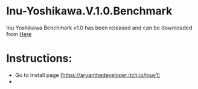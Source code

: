 # Inu-Yoshikawa.V.1.0.Benchmark
Inu Yoshikawa Benchmark v1.0 has been released and can be downloaded from <a href="">Here</a>

# Instructions:
- Go to Install page [https://aryanthedeveloper.itch.io/inuv1] 
-
